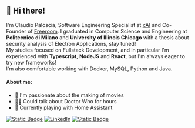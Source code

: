 ## 👋 Hi there!
I'm Claudio Paloscia, Software Engineering Specialist at [xAI](https://x.ai) and Co-Founder of [Freeroom](https://freeroom.digital). I graduated in Computer Science and Engineering at **Politecnico di Milano** and **University of Illinois Chicago** with a thesis about security analysis of Electron Applications, stay tuned!<br/>
My studies focused on Fullstack Development, and in particular I'm experienced with **Typescript**, **NodeJS** and **React**, but I'm always eager to try new frameworks!<br/>
I'm also comfortable working with Docker, MySQL, Python and Java.

#### About me:
- 🎥 I'm passionate about the making of movies
- 🧑‍🚀 Could talk about Doctor Who for hours
- 🤖 Currently playing with Home Assistant

[![Static Badge](https://img.shields.io/badge/Portfolio-darkslateblue)](https://paloscia.com)
[![LinkedIn](https://img.shields.io/badge/-LinkedIn-blue?style=flat&logo=Linkedin&logoColor=white)](https://www.linkedin.com/in/claudio-paloscia)
[![Static Badge](https://img.shields.io/badge/Contact%20me-darkorange?logo=maildotru)](mailto:claudio@paloscia.com)

